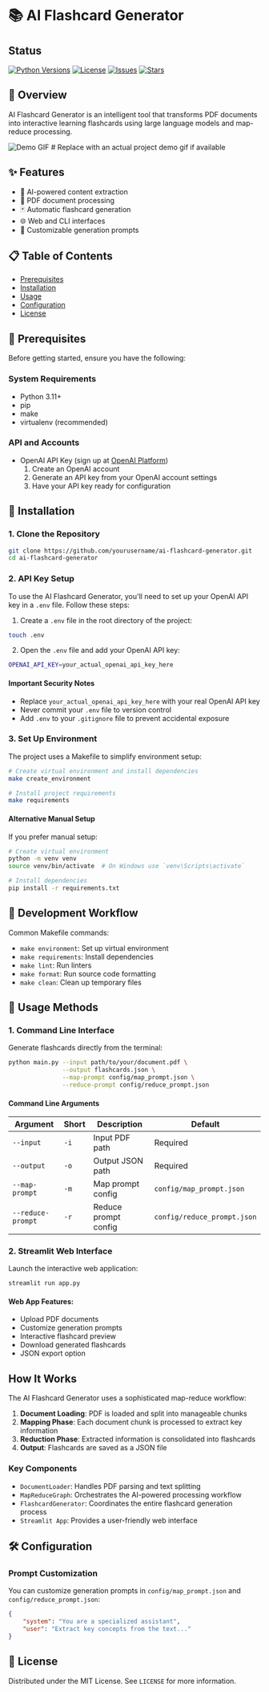 # 📚 AI Flashcard Generator

## Status

[![Python Versions](https://img.shields.io/pypi/pyversions/langchain.svg)](https://www.python.org/)
[![License](https://img.shields.io/github/license/yourusername/ai-flashcard-generator.svg)](https://github.com/luiginoto/ai-flashcard-generator/blob/main/LICENSE)
[![Issues](https://img.shields.io/github/issues/yourusername/ai-flashcard-generator.svg)](https://github.com/luiginoto/ai-flashcard-generator/issues)
[![Stars](https://img.shields.io/github/stars/yourusername/ai-flashcard-generator.svg)](https://github.com/luiginoto/ai-flashcard-generator/stargazers)

## 🌟 Overview

AI Flashcard Generator is an intelligent tool that transforms PDF documents into interactive learning flashcards using large language models and map-reduce processing.

![Demo GIF](path/to/demo.gif)  # Replace with an actual project demo gif if available

## ✨ Features

- 🤖 AI-powered content extraction
- 📄 PDF document processing
- 🃏 Automatic flashcard generation
- 🌐 Web and CLI interfaces
- 🔬 Customizable generation prompts

## 📋 Table of Contents

- [Prerequisites](#-prerequisites)
- [Installation](#-installation)
- [Usage](#-usage)
- [Configuration](#-configuration)
- [License](#-license)

## 🔧 Prerequisites

Before getting started, ensure you have the following:

### System Requirements
- Python 3.11+
- pip
- make
- virtualenv (recommended)

### API and Accounts
- OpenAI API Key (sign up at [OpenAI Platform](https://platform.openai.com/))
    1. Create an OpenAI account
    2. Generate an API key from your OpenAI account settings
    3. Have your API key ready for configuration

## 💾 Installation

### 1. Clone the Repository

```bash
git clone https://github.com/yourusername/ai-flashcard-generator.git
cd ai-flashcard-generator
```

### 2. API Key Setup

To use the AI Flashcard Generator, you'll need to set up your OpenAI API key in a `.env` file. Follow these steps:

1. Create a `.env` file in the root directory of the project:

```bash
touch .env
```

2. Open the `.env` file and add your OpenAI API key:

```bash
OPENAI_API_KEY=your_actual_openai_api_key_here
```

#### Important Security Notes
- Replace `your_actual_openai_api_key_here` with your real OpenAI API key
- Never commit your `.env` file to version control
- Add `.env` to your `.gitignore` file to prevent accidental exposure

### 3. Set Up Environment

The project uses a Makefile to simplify environment setup:

```bash
# Create virtual environment and install dependencies
make create_environment

# Install project requirements
make requirements
```

#### Alternative Manual Setup

If you prefer manual setup:

```bash
# Create virtual environment
python -m venv venv
source venv/bin/activate  # On Windows use `venv\Scripts\activate`

# Install dependencies
pip install -r requirements.txt
```

## 🚀 Development Workflow

Common Makefile commands:
- `make environment`: Set up virtual environment
- `make requirements`: Install dependencies
- `make lint`: Run linters
- `make format`: Run source code formatting
- `make clean`: Clean up temporary files

## 🚀 Usage Methods

### 1. Command Line Interface

Generate flashcards directly from the terminal:

```bash
python main.py --input path/to/your/document.pdf \
               --output flashcards.json \
               --map-prompt config/map_prompt.json \
               --reduce-prompt config/reduce_prompt.json
```

#### Command Line Arguments

| Argument | Short | Description | Default |
|----------|-------|-------------|---------|
| `--input` | `-i` | Input PDF path | Required |
| `--output` | `-o` | Output JSON path | Required |
| `--map-prompt` | `-m` | Map prompt config | `config/map_prompt.json` |
| `--reduce-prompt` | `-r` | Reduce prompt config | `config/reduce_prompt.json` |

### 2. Streamlit Web Interface

Launch the interactive web application:

```bash
streamlit run app.py
```

#### Web App Features:
- Upload PDF documents
- Customize generation prompts
- Interactive flashcard preview
- Download generated flashcards
- JSON export option

## How It Works

The AI Flashcard Generator uses a sophisticated map-reduce workflow:

1. **Document Loading**: PDF is loaded and split into manageable chunks
2. **Mapping Phase**: Each document chunk is processed to extract key information
3. **Reduction Phase**: Extracted information is consolidated into flashcards
4. **Output**: Flashcards are saved as a JSON file

### Key Components

- `DocumentLoader`: Handles PDF parsing and text splitting
- `MapReduceGraph`: Orchestrates the AI-powered processing workflow
- `FlashcardGenerator`: Coordinates the entire flashcard generation process
- `Streamlit App`: Provides a user-friendly web interface

## 🛠 Configuration

### Prompt Customization

You can customize generation prompts in `config/map_prompt.json` and `config/reduce_prompt.json`:

```json
{
    "system": "You are a specialized assistant",
    "user": "Extract key concepts from the text..."
}
```

## 📄 License

Distributed under the MIT License. See `LICENSE` for more information.
